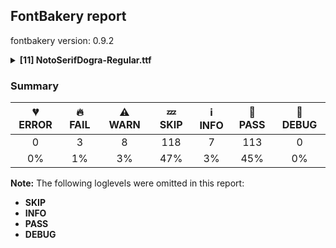 ## FontBakery report

fontbakery version: 0.9.2

<details><summary><b>[11] NotoSerifDogra-Regular.ttf</b></summary><div><details><summary>🔥 <b>FAIL:</b> Noto fonts must have an ARTICLE.en_us.html file (<a href="https://font-bakery.readthedocs.io/en/stable/fontbakery/profiles/googlefonts.html#com.google.fonts/check/description/noto_has_article">com.google.fonts/check/description/noto_has_article</a>)</summary><div>


* 🔥 **FAIL** This is a Noto font but it lacks an ARTICLE.en_us.html file [code: missing-article]
</div></details><details><summary>🔥 <b>FAIL:</b> Space and non-breaking space have the same width? (<a href="https://font-bakery.readthedocs.io/en/stable/fontbakery/profiles/universal.html#com.google.fonts/check/whitespace_widths">com.google.fonts/check/whitespace_widths</a>)</summary><div>


* 🔥 **FAIL** Space and non-breaking space have differing width: The space glyph named space is 260 font units wide, non-breaking space named (uni00A0) is 240 font units wide, and both should be positive and the same. GlyphsApp has "Sidebearing arithmetic" (https://glyphsapp.com/tutorials/spacing) which allows you to set the non-breaking space width to always equal the space width. [code: different-widths]
</div></details><details><summary>🔥 <b>FAIL:</b> Check that texts shape as per expectation (<a href="https://font-bakery.readthedocs.io/en/stable/fontbakery/profiles/<Section: Shaping Checks>.html#com.google.fonts/check/shaping/regression">com.google.fonts/check/shaping/regression</a>)</summary><div>


* 🔥 **FAIL** qa/shaping_tests/dogra.json: Expected and actual shaping not matching
<div class="shaping">


<style type="text/css">
    @font-face {font-family: "TestFont"; src: url(../../fonts/NotoSerifDogra/googlefonts/ttf/NotoSerifDogra-Regular.ttf);}
    .tf { font-family: "TestFont"; }
    .shaping pre { font-size: 1.2rem; }
    .shaping li {
        font-size: 1.2rem;
        border-top: 1px solid #ddd;
        padding: 12px;
        margin-top: 12px;
    }
    .shaping-svg {
        height: 100px;
        margin: 10px;
        transform: matrix(1, 0, 0, -1, 0, 0);
    }
</style>

<h4>qa/shaping_tests/dogra.json: Expected and actual shaping not matching</h4>


</div>
<div class="shaping">

<li>Shaping did not match: <span class="tf">𑠊𑠹𑠨𑠭 𑠙𑠹𑠤𑠭 𑠑𑠹𑠓𑠭 𑠩𑠹𑠔𑠭 𑠧𑠹𑠤𑠭</span> (#9)</li>


<pre>Expected: matraI.alt.dogra=0+284|KaSsa.dogra=0+563|space=4+240|matraI.dogra=5+284|TaRa.dogra=5+546|space=9+240|matraI.dogra=10+284|JaNya.dogra=10+774|space=14+240|matraI.dogra=15+284|SaTta.dogra=15+601|space=19+240|matraI.dogra=20+284|ShaRa.dogra=20+822</pre>



<pre>Got     : matraI.alt.dogra=0+284|KaSsa.dogra=0+563|space=4+260|matraI.dogra=5+284|TaRa.dogra=5+546|space=9+260|matraI.dogra=10+284|JaNya.dogra=10+774|space=14+260|matraI.dogra=15+284|SaTta.dogra=15+601|space=19+260|matraI.dogra=20+284|ShaRa.dogra=20+822</pre>


Got: <svg class="shaping-svg" xmlns="http://www.w3.org/2000/svg" viewBox="0 0 5766 2494" transform="matrix(1 0 0 -1 0 0)">
<path d="M172.0,-4.0L103.0,30.0L103.0,677.0Q103.0,754.0 148.0,795.0Q193.0,836.0 260.0,836.0Q313.0,836.0 348.5,813.0Q384.0,790.0 406.5,753.0Q429.0,716.0 441.0,673.0L405.0,658.0Q384.0,712.0 354.0,740.5Q324.0,769.0 280.0,769.0Q238.0,769.0 209.5,741.5Q181.0,714.0 181.0,658.0L181.0,-4.0L172.0,-4.0Z" transform="translate(0, 864)"/>
<path d="M504.0,-55.0Q486.0,-23.0 470.0,6.0Q454.0,35.0 436.0,61.0Q405.0,42.0 363.0,31.0Q321.0,20.0 268.0,20.0Q229.0,20.0 189.5,31.5Q150.0,43.0 117.5,63.0Q85.0,83.0 65.0,109.0Q45.0,135.0 45.0,163.0Q45.0,208.0 80.0,234.5Q115.0,261.0 179.0,261.0Q233.0,261.0 278.0,244.5Q323.0,228.0 358.0,203.5Q393.0,179.0 416.0,156.0Q422.0,167.0 424.5,179.5Q427.0,192.0 427.0,205.0Q427.0,240.0 398.0,263.5Q369.0,287.0 288.0,302.0L243.0,310.0Q158.0,326.0 110.0,369.0Q62.0,412.0 62.0,479.0Q62.0,525.0 87.5,560.5Q113.0,596.0 160.0,617.0Q207.0,638.0 271.0,638.0Q314.0,638.0 353.5,625.0Q393.0,612.0 424.0,590.5Q455.0,569.0 473.0,544.0Q491.0,519.0 491.0,494.0Q491.0,449.0 453.0,424.0Q415.0,399.0 353.0,399.0Q296.0,399.0 240.5,422.5Q185.0,446.0 145.0,484.0Q141.0,472.0 141.0,456.0Q141.0,416.0 166.0,394.5Q191.0,373.0 245.0,362.0L298.0,352.0Q411.0,331.0 459.0,285.5Q507.0,240.0 507.0,182.0Q507.0,131.0 472.0,91.0Q515.0,38.0 552.0,-27.0L504.0,-55.0ZM311.0,462.0Q358.0,462.0 384.5,476.0Q411.0,490.0 411.0,518.0Q411.0,542.0 387.0,558.0Q363.0,574.0 313.0,574.0Q267.0,574.0 228.5,560.0Q190.0,546.0 167.0,520.0Q193.0,494.0 229.5,478.0Q266.0,462.0 311.0,462.0ZM228.0,83.0Q286.0,83.0 325.0,93.5Q364.0,104.0 387.0,122.0Q351.0,154.0 309.5,174.5Q268.0,195.0 211.0,195.0Q170.0,195.0 147.5,179.5Q125.0,164.0 125.0,139.0Q125.0,83.0 228.0,83.0Z" transform="translate(284, 864)"/>
<path d="" transform="translate(847, 864)"/>
<path d="M172.0,-4.0L103.0,30.0L103.0,558.0L47.0,558.0L15.0,616.0L15.0,625.0L103.0,625.0L103.0,670.0Q103.0,748.0 152.5,791.0Q202.0,834.0 278.0,834.0Q331.0,834.0 369.0,813.5Q407.0,793.0 432.5,758.0Q458.0,723.0 472.5,680.5Q487.0,638.0 493.0,594.0L443.0,585.0Q438.0,634.0 422.0,675.5Q406.0,717.0 376.0,742.5Q346.0,768.0 300.0,768.0Q251.0,768.0 216.0,739.5Q181.0,711.0 181.0,652.0L181.0,625.0L382.0,625.0L414.0,567.0L415.0,558.0L181.0,558.0L181.0,-4.0L172.0,-4.0Z" transform="translate(1107, 864)"/>
<path d="M333.0,-145.0L194.0,25.0Q116.0,30.0 75.5,57.0Q35.0,84.0 35.0,122.0Q35.0,148.0 51.0,163.0Q67.0,178.0 95.0,178.0Q123.0,178.0 149.0,158.5Q175.0,139.0 210.0,94.0L212.0,94.0Q305.0,94.0 350.5,129.5Q396.0,165.0 396.0,222.0Q396.0,263.0 363.5,288.0Q331.0,313.0 268.0,313.0L141.0,313.0L118.0,380.0L158.0,380.0Q230.0,380.0 279.0,395.5Q328.0,411.0 356.0,449.5Q384.0,488.0 391.0,558.0L57.0,558.0L25.0,616.0L25.0,625.0L489.0,625.0L521.0,567.0L521.0,558.0L475.0,558.0Q467.0,473.0 438.5,422.0Q410.0,371.0 360.0,344.0Q388.0,332.0 414.5,310.0Q441.0,288.0 459.0,258.0Q477.0,228.0 477.0,191.0Q477.0,119.0 420.5,76.0Q364.0,33.0 266.0,25.0L386.0,-99.0L333.0,-145.0Z" transform="translate(1391, 864)"/>
<path d="" transform="translate(1937, 864)"/>
<path d="M172.0,-4.0L103.0,30.0L103.0,558.0L47.0,558.0L15.0,616.0L15.0,625.0L103.0,625.0L103.0,670.0Q103.0,748.0 152.5,791.0Q202.0,834.0 278.0,834.0Q331.0,834.0 369.0,813.5Q407.0,793.0 432.5,758.0Q458.0,723.0 472.5,680.5Q487.0,638.0 493.0,594.0L443.0,585.0Q438.0,634.0 422.0,675.5Q406.0,717.0 376.0,742.5Q346.0,768.0 300.0,768.0Q251.0,768.0 216.0,739.5Q181.0,711.0 181.0,652.0L181.0,625.0L382.0,625.0L414.0,567.0L415.0,558.0L181.0,558.0L181.0,-4.0L172.0,-4.0Z" transform="translate(2197, 864)"/>
<path d="M284.0,24.0Q247.0,24.0 208.0,41.5Q169.0,59.0 136.0,89.5Q103.0,120.0 83.0,160.5Q63.0,201.0 63.0,246.0Q63.0,328.0 119.5,368.5Q176.0,409.0 270.0,409.0L352.0,409.0L352.0,558.0L57.0,558.0L25.0,616.0L25.0,625.0L717.0,625.0L749.0,567.0L749.0,558.0L430.0,558.0L430.0,408.0L485.0,407.0Q533.0,406.0 575.0,388.0Q617.0,370.0 649.0,339.5Q681.0,309.0 699.5,271.0Q718.0,233.0 718.0,194.0Q718.0,115.0 671.5,69.5Q625.0,24.0 548.0,24.0Q506.0,24.0 471.0,41.0Q436.0,58.0 410.0,82.0Q393.0,54.0 361.5,39.0Q330.0,24.0 284.0,24.0ZM255.0,88.0Q304.0,88.0 328.0,116.5Q352.0,145.0 352.0,190.0L352.0,342.0L300.0,342.0Q220.0,342.0 181.5,305.5Q143.0,269.0 143.0,206.0Q143.0,148.0 176.0,118.0Q209.0,88.0 255.0,88.0ZM513.0,88.0Q569.0,88.0 603.0,123.0Q637.0,158.0 637.0,228.0Q637.0,281.0 607.5,311.0Q578.0,341.0 516.0,341.0L430.0,341.0L430.0,164.0Q430.0,154.0 429.0,144.5Q428.0,135.0 426.0,126.0Q444.0,108.0 466.0,98.0Q488.0,88.0 513.0,88.0Z" transform="translate(2481, 864)"/>
<path d="" transform="translate(3255, 864)"/>
<path d="M172.0,-4.0L103.0,30.0L103.0,558.0L47.0,558.0L15.0,616.0L15.0,625.0L103.0,625.0L103.0,670.0Q103.0,748.0 152.5,791.0Q202.0,834.0 278.0,834.0Q331.0,834.0 369.0,813.5Q407.0,793.0 432.5,758.0Q458.0,723.0 472.5,680.5Q487.0,638.0 493.0,594.0L443.0,585.0Q438.0,634.0 422.0,675.5Q406.0,717.0 376.0,742.5Q346.0,768.0 300.0,768.0Q251.0,768.0 216.0,739.5Q181.0,711.0 181.0,652.0L181.0,625.0L382.0,625.0L414.0,567.0L415.0,558.0L181.0,558.0L181.0,-4.0L172.0,-4.0Z" transform="translate(3515, 864)"/>
<path d="M437.0,-87.0Q391.0,-87.0 347.5,-65.0Q304.0,-43.0 276.0,-6.5Q248.0,30.0 248.0,71.0Q248.0,101.0 260.0,123.5Q272.0,146.0 295.5,168.5Q319.0,191.0 353.0,221.0L390.0,253.0Q428.0,286.0 443.0,312.0Q458.0,338.0 458.0,372.0Q458.0,402.0 442.0,422.0Q426.0,442.0 394.0,442.0Q351.0,442.0 316.0,412.0Q281.0,382.0 237.0,313.0L214.0,277.0Q210.0,222.0 192.0,188.5Q174.0,155.0 142.0,155.0Q117.0,155.0 98.0,170.5Q79.0,186.0 79.0,206.0Q79.0,220.0 91.0,240.0L150.0,332.0Q151.0,340.0 151.5,348.5Q152.0,357.0 152.0,366.0Q152.0,428.0 123.0,478.5Q94.0,529.0 42.0,559.0L9.0,616.0L9.0,625.0L544.0,625.0L576.0,567.0L576.0,558.0L126.0,558.0Q152.0,530.0 171.0,490.0Q190.0,450.0 200.0,407.0Q241.0,463.0 277.0,484.5Q313.0,506.0 358.0,506.0Q392.0,506.0 423.5,490.5Q455.0,475.0 480.5,450.0Q506.0,425.0 521.0,395.5Q536.0,366.0 536.0,337.0Q536.0,294.0 515.0,265.0Q494.0,236.0 447.0,194.0L416.0,166.0Q381.0,135.0 361.5,114.5Q342.0,94.0 334.0,78.0Q326.0,62.0 326.0,42.0Q326.0,-23.0 405.0,-23.0Q446.0,-23.0 477.0,-6.5Q508.0,10.0 538.0,41.0L586.0,-18.0Q563.0,-49.0 527.5,-68.0Q492.0,-87.0 437.0,-87.0Z" transform="translate(3799, 864)"/>
<path d="" transform="translate(4400, 864)"/>
<path d="M172.0,-4.0L103.0,30.0L103.0,558.0L47.0,558.0L15.0,616.0L15.0,625.0L103.0,625.0L103.0,670.0Q103.0,748.0 152.5,791.0Q202.0,834.0 278.0,834.0Q331.0,834.0 369.0,813.5Q407.0,793.0 432.5,758.0Q458.0,723.0 472.5,680.5Q487.0,638.0 493.0,594.0L443.0,585.0Q438.0,634.0 422.0,675.5Q406.0,717.0 376.0,742.5Q346.0,768.0 300.0,768.0Q251.0,768.0 216.0,739.5Q181.0,711.0 181.0,652.0L181.0,625.0L382.0,625.0L414.0,567.0L415.0,558.0L181.0,558.0L181.0,-4.0L172.0,-4.0Z" transform="translate(4660, 864)"/>
<path d="M359.0,-16.0L201.0,167.0Q182.0,161.0 160.0,161.0Q120.0,161.0 92.0,186.0Q64.0,211.0 64.0,242.0Q64.0,267.0 78.5,281.5Q93.0,296.0 117.0,296.0Q136.0,296.0 154.0,286.0Q172.0,276.0 197.0,252.0Q233.0,266.0 258.5,286.5Q284.0,307.0 300.0,332.0Q209.0,349.0 151.0,389.5Q93.0,430.0 93.0,504.0Q93.0,535.0 103.0,558.0L56.0,558.0L25.0,616.0L25.0,625.0L765.0,625.0L797.0,567.0L797.0,558.0L733.0,558.0L733.0,436.0Q733.0,376.0 720.0,339.0Q707.0,302.0 680.0,276.0Q653.0,250.0 612.0,223.0L764.0,33.0L716.0,-5.0L555.0,215.0Q536.0,241.0 526.0,259.5Q516.0,278.0 516.0,297.0Q516.0,316.0 528.5,327.5Q541.0,339.0 566.0,351.0L651.0,393.0Q653.0,404.0 654.0,418.0Q655.0,432.0 655.0,448.0L655.0,558.0L406.0,558.0Q414.0,516.0 414.0,469.0L414.0,458.0Q414.0,363.0 379.0,298.0Q344.0,233.0 252.0,188.0L405.0,27.0L359.0,-16.0ZM321.0,375.0Q334.0,413.0 334.0,464.0L334.0,475.0Q334.0,497.0 332.5,518.0Q331.0,539.0 327.0,558.0L190.0,558.0Q183.0,547.0 178.0,531.5Q173.0,516.0 173.0,499.0L173.0,489.0Q173.0,446.0 208.5,417.5Q244.0,389.0 321.0,375.0Z" transform="translate(4944, 864)"/>
</svg>
 Expected: <svg class="shaping-svg" xmlns="http://www.w3.org/2000/svg" viewBox="0 0 5686 2494" transform="matrix(1 0 0 -1 0 0)">
<path d="M172.0,-4.0L103.0,30.0L103.0,677.0Q103.0,754.0 148.0,795.0Q193.0,836.0 260.0,836.0Q313.0,836.0 348.5,813.0Q384.0,790.0 406.5,753.0Q429.0,716.0 441.0,673.0L405.0,658.0Q384.0,712.0 354.0,740.5Q324.0,769.0 280.0,769.0Q238.0,769.0 209.5,741.5Q181.0,714.0 181.0,658.0L181.0,-4.0L172.0,-4.0Z" transform="translate(0, 864)"/>
<path d="M504.0,-55.0Q486.0,-23.0 470.0,6.0Q454.0,35.0 436.0,61.0Q405.0,42.0 363.0,31.0Q321.0,20.0 268.0,20.0Q229.0,20.0 189.5,31.5Q150.0,43.0 117.5,63.0Q85.0,83.0 65.0,109.0Q45.0,135.0 45.0,163.0Q45.0,208.0 80.0,234.5Q115.0,261.0 179.0,261.0Q233.0,261.0 278.0,244.5Q323.0,228.0 358.0,203.5Q393.0,179.0 416.0,156.0Q422.0,167.0 424.5,179.5Q427.0,192.0 427.0,205.0Q427.0,240.0 398.0,263.5Q369.0,287.0 288.0,302.0L243.0,310.0Q158.0,326.0 110.0,369.0Q62.0,412.0 62.0,479.0Q62.0,525.0 87.5,560.5Q113.0,596.0 160.0,617.0Q207.0,638.0 271.0,638.0Q314.0,638.0 353.5,625.0Q393.0,612.0 424.0,590.5Q455.0,569.0 473.0,544.0Q491.0,519.0 491.0,494.0Q491.0,449.0 453.0,424.0Q415.0,399.0 353.0,399.0Q296.0,399.0 240.5,422.5Q185.0,446.0 145.0,484.0Q141.0,472.0 141.0,456.0Q141.0,416.0 166.0,394.5Q191.0,373.0 245.0,362.0L298.0,352.0Q411.0,331.0 459.0,285.5Q507.0,240.0 507.0,182.0Q507.0,131.0 472.0,91.0Q515.0,38.0 552.0,-27.0L504.0,-55.0ZM311.0,462.0Q358.0,462.0 384.5,476.0Q411.0,490.0 411.0,518.0Q411.0,542.0 387.0,558.0Q363.0,574.0 313.0,574.0Q267.0,574.0 228.5,560.0Q190.0,546.0 167.0,520.0Q193.0,494.0 229.5,478.0Q266.0,462.0 311.0,462.0ZM228.0,83.0Q286.0,83.0 325.0,93.5Q364.0,104.0 387.0,122.0Q351.0,154.0 309.5,174.5Q268.0,195.0 211.0,195.0Q170.0,195.0 147.5,179.5Q125.0,164.0 125.0,139.0Q125.0,83.0 228.0,83.0Z" transform="translate(284, 864)"/>
<path d="" transform="translate(847, 864)"/>
<path d="M172.0,-4.0L103.0,30.0L103.0,558.0L47.0,558.0L15.0,616.0L15.0,625.0L103.0,625.0L103.0,670.0Q103.0,748.0 152.5,791.0Q202.0,834.0 278.0,834.0Q331.0,834.0 369.0,813.5Q407.0,793.0 432.5,758.0Q458.0,723.0 472.5,680.5Q487.0,638.0 493.0,594.0L443.0,585.0Q438.0,634.0 422.0,675.5Q406.0,717.0 376.0,742.5Q346.0,768.0 300.0,768.0Q251.0,768.0 216.0,739.5Q181.0,711.0 181.0,652.0L181.0,625.0L382.0,625.0L414.0,567.0L415.0,558.0L181.0,558.0L181.0,-4.0L172.0,-4.0Z" transform="translate(1087, 864)"/>
<path d="M333.0,-145.0L194.0,25.0Q116.0,30.0 75.5,57.0Q35.0,84.0 35.0,122.0Q35.0,148.0 51.0,163.0Q67.0,178.0 95.0,178.0Q123.0,178.0 149.0,158.5Q175.0,139.0 210.0,94.0L212.0,94.0Q305.0,94.0 350.5,129.5Q396.0,165.0 396.0,222.0Q396.0,263.0 363.5,288.0Q331.0,313.0 268.0,313.0L141.0,313.0L118.0,380.0L158.0,380.0Q230.0,380.0 279.0,395.5Q328.0,411.0 356.0,449.5Q384.0,488.0 391.0,558.0L57.0,558.0L25.0,616.0L25.0,625.0L489.0,625.0L521.0,567.0L521.0,558.0L475.0,558.0Q467.0,473.0 438.5,422.0Q410.0,371.0 360.0,344.0Q388.0,332.0 414.5,310.0Q441.0,288.0 459.0,258.0Q477.0,228.0 477.0,191.0Q477.0,119.0 420.5,76.0Q364.0,33.0 266.0,25.0L386.0,-99.0L333.0,-145.0Z" transform="translate(1371, 864)"/>
<path d="" transform="translate(1917, 864)"/>
<path d="M172.0,-4.0L103.0,30.0L103.0,558.0L47.0,558.0L15.0,616.0L15.0,625.0L103.0,625.0L103.0,670.0Q103.0,748.0 152.5,791.0Q202.0,834.0 278.0,834.0Q331.0,834.0 369.0,813.5Q407.0,793.0 432.5,758.0Q458.0,723.0 472.5,680.5Q487.0,638.0 493.0,594.0L443.0,585.0Q438.0,634.0 422.0,675.5Q406.0,717.0 376.0,742.5Q346.0,768.0 300.0,768.0Q251.0,768.0 216.0,739.5Q181.0,711.0 181.0,652.0L181.0,625.0L382.0,625.0L414.0,567.0L415.0,558.0L181.0,558.0L181.0,-4.0L172.0,-4.0Z" transform="translate(2157, 864)"/>
<path d="M284.0,24.0Q247.0,24.0 208.0,41.5Q169.0,59.0 136.0,89.5Q103.0,120.0 83.0,160.5Q63.0,201.0 63.0,246.0Q63.0,328.0 119.5,368.5Q176.0,409.0 270.0,409.0L352.0,409.0L352.0,558.0L57.0,558.0L25.0,616.0L25.0,625.0L717.0,625.0L749.0,567.0L749.0,558.0L430.0,558.0L430.0,408.0L485.0,407.0Q533.0,406.0 575.0,388.0Q617.0,370.0 649.0,339.5Q681.0,309.0 699.5,271.0Q718.0,233.0 718.0,194.0Q718.0,115.0 671.5,69.5Q625.0,24.0 548.0,24.0Q506.0,24.0 471.0,41.0Q436.0,58.0 410.0,82.0Q393.0,54.0 361.5,39.0Q330.0,24.0 284.0,24.0ZM255.0,88.0Q304.0,88.0 328.0,116.5Q352.0,145.0 352.0,190.0L352.0,342.0L300.0,342.0Q220.0,342.0 181.5,305.5Q143.0,269.0 143.0,206.0Q143.0,148.0 176.0,118.0Q209.0,88.0 255.0,88.0ZM513.0,88.0Q569.0,88.0 603.0,123.0Q637.0,158.0 637.0,228.0Q637.0,281.0 607.5,311.0Q578.0,341.0 516.0,341.0L430.0,341.0L430.0,164.0Q430.0,154.0 429.0,144.5Q428.0,135.0 426.0,126.0Q444.0,108.0 466.0,98.0Q488.0,88.0 513.0,88.0Z" transform="translate(2441, 864)"/>
<path d="" transform="translate(3215, 864)"/>
<path d="M172.0,-4.0L103.0,30.0L103.0,558.0L47.0,558.0L15.0,616.0L15.0,625.0L103.0,625.0L103.0,670.0Q103.0,748.0 152.5,791.0Q202.0,834.0 278.0,834.0Q331.0,834.0 369.0,813.5Q407.0,793.0 432.5,758.0Q458.0,723.0 472.5,680.5Q487.0,638.0 493.0,594.0L443.0,585.0Q438.0,634.0 422.0,675.5Q406.0,717.0 376.0,742.5Q346.0,768.0 300.0,768.0Q251.0,768.0 216.0,739.5Q181.0,711.0 181.0,652.0L181.0,625.0L382.0,625.0L414.0,567.0L415.0,558.0L181.0,558.0L181.0,-4.0L172.0,-4.0Z" transform="translate(3455, 864)"/>
<path d="M437.0,-87.0Q391.0,-87.0 347.5,-65.0Q304.0,-43.0 276.0,-6.5Q248.0,30.0 248.0,71.0Q248.0,101.0 260.0,123.5Q272.0,146.0 295.5,168.5Q319.0,191.0 353.0,221.0L390.0,253.0Q428.0,286.0 443.0,312.0Q458.0,338.0 458.0,372.0Q458.0,402.0 442.0,422.0Q426.0,442.0 394.0,442.0Q351.0,442.0 316.0,412.0Q281.0,382.0 237.0,313.0L214.0,277.0Q210.0,222.0 192.0,188.5Q174.0,155.0 142.0,155.0Q117.0,155.0 98.0,170.5Q79.0,186.0 79.0,206.0Q79.0,220.0 91.0,240.0L150.0,332.0Q151.0,340.0 151.5,348.5Q152.0,357.0 152.0,366.0Q152.0,428.0 123.0,478.5Q94.0,529.0 42.0,559.0L9.0,616.0L9.0,625.0L544.0,625.0L576.0,567.0L576.0,558.0L126.0,558.0Q152.0,530.0 171.0,490.0Q190.0,450.0 200.0,407.0Q241.0,463.0 277.0,484.5Q313.0,506.0 358.0,506.0Q392.0,506.0 423.5,490.5Q455.0,475.0 480.5,450.0Q506.0,425.0 521.0,395.5Q536.0,366.0 536.0,337.0Q536.0,294.0 515.0,265.0Q494.0,236.0 447.0,194.0L416.0,166.0Q381.0,135.0 361.5,114.5Q342.0,94.0 334.0,78.0Q326.0,62.0 326.0,42.0Q326.0,-23.0 405.0,-23.0Q446.0,-23.0 477.0,-6.5Q508.0,10.0 538.0,41.0L586.0,-18.0Q563.0,-49.0 527.5,-68.0Q492.0,-87.0 437.0,-87.0Z" transform="translate(3739, 864)"/>
<path d="" transform="translate(4340, 864)"/>
<path d="M172.0,-4.0L103.0,30.0L103.0,558.0L47.0,558.0L15.0,616.0L15.0,625.0L103.0,625.0L103.0,670.0Q103.0,748.0 152.5,791.0Q202.0,834.0 278.0,834.0Q331.0,834.0 369.0,813.5Q407.0,793.0 432.5,758.0Q458.0,723.0 472.5,680.5Q487.0,638.0 493.0,594.0L443.0,585.0Q438.0,634.0 422.0,675.5Q406.0,717.0 376.0,742.5Q346.0,768.0 300.0,768.0Q251.0,768.0 216.0,739.5Q181.0,711.0 181.0,652.0L181.0,625.0L382.0,625.0L414.0,567.0L415.0,558.0L181.0,558.0L181.0,-4.0L172.0,-4.0Z" transform="translate(4580, 864)"/>
<path d="M359.0,-16.0L201.0,167.0Q182.0,161.0 160.0,161.0Q120.0,161.0 92.0,186.0Q64.0,211.0 64.0,242.0Q64.0,267.0 78.5,281.5Q93.0,296.0 117.0,296.0Q136.0,296.0 154.0,286.0Q172.0,276.0 197.0,252.0Q233.0,266.0 258.5,286.5Q284.0,307.0 300.0,332.0Q209.0,349.0 151.0,389.5Q93.0,430.0 93.0,504.0Q93.0,535.0 103.0,558.0L56.0,558.0L25.0,616.0L25.0,625.0L765.0,625.0L797.0,567.0L797.0,558.0L733.0,558.0L733.0,436.0Q733.0,376.0 720.0,339.0Q707.0,302.0 680.0,276.0Q653.0,250.0 612.0,223.0L764.0,33.0L716.0,-5.0L555.0,215.0Q536.0,241.0 526.0,259.5Q516.0,278.0 516.0,297.0Q516.0,316.0 528.5,327.5Q541.0,339.0 566.0,351.0L651.0,393.0Q653.0,404.0 654.0,418.0Q655.0,432.0 655.0,448.0L655.0,558.0L406.0,558.0Q414.0,516.0 414.0,469.0L414.0,458.0Q414.0,363.0 379.0,298.0Q344.0,233.0 252.0,188.0L405.0,27.0L359.0,-16.0ZM321.0,375.0Q334.0,413.0 334.0,464.0L334.0,475.0Q334.0,497.0 332.5,518.0Q331.0,539.0 327.0,558.0L190.0,558.0Q183.0,547.0 178.0,531.5Q173.0,516.0 173.0,499.0L173.0,489.0Q173.0,446.0 208.5,417.5Q244.0,389.0 321.0,375.0Z" transform="translate(4864, 864)"/>
</svg>


</div> [code: shaping-regression]
</div></details><details><summary>⚠ <b>WARN:</b> Check for codepoints not covered by METADATA subsets. (<a href="https://font-bakery.readthedocs.io/en/stable/fontbakery/profiles/googlefonts.html#com.google.fonts/check/metadata/unreachable_subsetting">com.google.fonts/check/metadata/unreachable_subsetting</a>)</summary><div>


* ⚠ **WARN** The following codepoints supported by the font are not covered by
    any subsets defined in the font's metadata file, and will never
    be served. You can solve this by either manually adding additional
    subset declarations to METADATA.pb, or by editing the glyphset
    definitions.

 * U+02C7 CARON: try adding one of: tifinagh, canadian-aboriginal, yi
 * U+02C9 MODIFIER LETTER MACRON: not included in any glyphset definition
 * U+02D8 BREVE: try adding one of: canadian-aboriginal, yi
 * U+02D9 DOT ABOVE: try adding one of: canadian-aboriginal, yi
 * U+02DB OGONEK: try adding one of: canadian-aboriginal, yi
 * U+02DD DOUBLE ACUTE ACCENT: not included in any glyphset definition
 * U+0302 COMBINING CIRCUMFLEX ACCENT: try adding one of: tifinagh, coptic, math, cherokee
 * U+0306 COMBINING BREVE: try adding one of: old-permic, tifinagh
 * U+0307 COMBINING DOT ABOVE: try adding one of: canadian-aboriginal, coptic, tai-le, old-permic, math, tifinagh, malayalam, syriac
 * U+030A COMBINING RING ABOVE: try adding syriac
 * U+030B COMBINING DOUBLE ACUTE ACCENT: try adding one of: osage, cherokee
 * U+030C COMBINING CARON: try adding one of: tai-le, cherokee
 * U+0312 COMBINING TURNED COMMA ABOVE: not included in any glyphset definition
 * U+0326 COMBINING COMMA BELOW: not included in any glyphset definition
 * U+0327 COMBINING CEDILLA: not included in any glyphset definition
 * U+0328 COMBINING OGONEK: not included in any glyphset definition

Or you can add the above codepoints to one of the subsets supported by the font: `dogra`, `latin`, `latin-ext` [code: unreachable-subsetting]
</div></details><details><summary>⚠ <b>WARN:</b> Ensure fonts have ScriptLangTags declared on the 'meta' table. (<a href="https://font-bakery.readthedocs.io/en/stable/fontbakery/profiles/googlefonts.html#com.google.fonts/check/meta/script_lang_tags">com.google.fonts/check/meta/script_lang_tags</a>)</summary><div>


* ⚠ **WARN** This font file does not have a 'meta' table. [code: lacks-meta-table]
</div></details><details><summary>⚠ <b>WARN:</b> Check font contains no unreachable glyphs (<a href="https://font-bakery.readthedocs.io/en/stable/fontbakery/profiles/universal.html#com.google.fonts/check/unreachable_glyphs">com.google.fonts/check/unreachable_glyphs</a>)</summary><div>


* ⚠ **WARN** The following glyphs could not be reached by codepoint or substitution rules:

	- Avagraha.dogra

	- Eight.dogra

	- Five.dogra

	- Four.dogra

	- Nine.dogra

	- One.dogra

	- Seven.dogra

	- Six.dogra

	- Three.dogra

	- Two.dogra

	- Zero.dogra

	- vowelL.dogra

	- vowelLl.dogra

	- vowelR.dogra

	- vowelRr.dogra
 [code: unreachable-glyphs]
</div></details><details><summary>⚠ <b>WARN:</b> Check if each glyph has the recommended amount of contours. (<a href="https://font-bakery.readthedocs.io/en/stable/fontbakery/profiles/universal.html#com.google.fonts/check/contour_count">com.google.fonts/check/contour_count</a>)</summary><div>


* ⚠ **WARN** This check inspects the glyph outlines and detects the total number of contours in each of them. The expected values are infered from the typical ammounts of contours observed in a large collection of reference font families. The divergences listed below may simply indicate a significantly different design on some of your glyphs. On the other hand, some of these may flag actual bugs in the font such as glyphs mapped to an incorrect codepoint. Please consider reviewing the design and codepoint assignment of these to make sure they are correct.

The following glyphs do not have the recommended number of contours:

	- Glyph name: aogonek	Contours detected: 3	Expected: 2

	- Glyph name: Uogonek	Contours detected: 2	Expected: 1

	- Glyph name: uogonek	Contours detected: 2	Expected: 1

	- Glyph name: Uogonek	Contours detected: 2	Expected: 1

	- Glyph name: aogonek	Contours detected: 3	Expected: 2

	- Glyph name: uogonek	Contours detected: 2	Expected: 1
 [code: contour-count]
</div></details><details><summary>⚠ <b>WARN:</b> Check math signs have the same width. (<a href="https://font-bakery.readthedocs.io/en/stable/fontbakery/profiles/universal.html#com.google.fonts/check/math_signs_width">com.google.fonts/check/math_signs_width</a>)</summary><div>


* ⚠ **WARN** The most common width is 559 among a set of 6 math glyphs.
The following math glyphs have a different width, though:

Width = 310:
minus
 [code: width-outliers]
</div></details><details><summary>⚠ <b>WARN:</b> Are there any misaligned on-curve points? (<a href="https://font-bakery.readthedocs.io/en/stable/fontbakery/profiles/<Section: Outline Correctness Checks>.html#com.google.fonts/check/outline_alignment_miss">com.google.fonts/check/outline_alignment_miss</a>)</summary><div>


* ⚠ **WARN** The following glyphs have on-curve points which have potentially incorrect y coordinates:

	* comma (U+002C): X=114.0,Y=1.0 (should be at baseline 0?)

	* three (U+0033): X=334.5,Y=1.0 (should be at baseline 0?)

	* five (U+0035): X=395.5,Y=624.0 (should be at cap-height 625?)

	* nine (U+0039): X=139.0,Y=2.0 (should be at baseline 0?)

	* semicolon (U+003B): X=132.0,Y=1.0 (should be at baseline 0?)

	* G (U+0047): X=519.0,Y=1.5 (should be at baseline 0?)

	* P (U+0050): X=422.0,Y=625.5 (should be at cap-height 625?)

	* V (U+0056): X=192.0,Y=624.0 (should be at cap-height 625?)

	* V (U+0056): X=520.0,Y=623.0 (should be at cap-height 625?)

	* W (U+0057): X=201.0,Y=624.0 (should be at cap-height 625?)

	* W (U+0057): X=883.0,Y=623.0 (should be at cap-height 625?)

	* g (U+0067): X=161.0,Y=-0.5 (should be at baseline 0?)

	* q (U+0071): X=412.5,Y=0.5 (should be at baseline 0?)

	* cent (U+00A2): X=411.0,Y=626.0 (should be at cap-height 625?)

	* sterling (U+00A3): X=77.0,Y=1.0 (should be at baseline 0?)

	* section (U+00A7): X=101.0,Y=2.0 (should be at baseline 0?)

	* ordfeminine (U+00AA): X=83.0,Y=624.0 (should be at cap-height 625?)

	* atilde (U+00E3): X=409.0,Y=623.0 (should be at cap-height 625?)

	* aring (U+00E5): X=195.0,Y=624.0 (should be at cap-height 625?)

	* aring (U+00E5): X=365.0,Y=624.0 (should be at cap-height 625?)

	* ntilde (U+00F1): X=458.0,Y=623.0 (should be at cap-height 625?)

	* otilde (U+00F5): X=416.0,Y=623.0 (should be at cap-height 625?)

	* Gbreve (U+011E): X=519.0,Y=1.5 (should be at baseline 0?)

	* gbreve (U+011F): X=161.0,Y=-0.5 (should be at baseline 0?)

	* Gdotaccent (U+0120): X=519.0,Y=1.5 (should be at baseline 0?)

	* gdotaccent (U+0121): X=161.0,Y=-0.5 (should be at baseline 0?)

	* uni0122 (U+0122): X=519.0,Y=1.5 (should be at baseline 0?)

	* uni0123 (U+0123): X=161.0,Y=-0.5 (should be at baseline 0?)

	* uring (U+016F): X=219.0,Y=624.0 (should be at cap-height 625?)

	* uring (U+016F): X=389.0,Y=624.0 (should be at cap-height 625?)

	* Wcircumflex (U+0174): X=201.0,Y=624.0 (should be at cap-height 625?)

	* Wcircumflex (U+0174): X=883.0,Y=623.0 (should be at cap-height 625?)

	* ring (U+02DA): X=81.0,Y=624.0 (should be at cap-height 625?)

	* ring (U+02DA): X=251.0,Y=624.0 (should be at cap-height 625?)

	* tilde (U+02DC): X=349.0,Y=623.0 (should be at cap-height 625?)

	* tildecomb (U+0303): X=-187.0,Y=623.0 (should be at cap-height 625?)

	* uni030A (U+030A): X=-85.0,Y=624.0 (should be at cap-height 625?)

	* uni030A (U+030A): X=85.0,Y=624.0 (should be at cap-height 625?)

	* Wgrave (U+1E80): X=201.0,Y=624.0 (should be at cap-height 625?)

	* Wgrave (U+1E80): X=883.0,Y=623.0 (should be at cap-height 625?)

	* Wacute (U+1E82): X=201.0,Y=624.0 (should be at cap-height 625?)

	* Wacute (U+1E82): X=883.0,Y=623.0 (should be at cap-height 625?)

	* Wdieresis (U+1E84): X=201.0,Y=624.0 (should be at cap-height 625?)

	* Wdieresis (U+1E84): X=883.0,Y=623.0 (should be at cap-height 625?)

	* quoteright (U+2019): X=194.0,Y=627.0 (should be at cap-height 625?)

	* quotesinglbase (U+201A): X=114.0,Y=1.0 (should be at baseline 0?)

	* quotedblright (U+201D): X=394.0,Y=627.0 (should be at cap-height 625?)

	* quotedblright (U+201D): X=194.0,Y=627.0 (should be at cap-height 625?)

	* quotedblbase (U+201E): X=314.0,Y=1.0 (should be at baseline 0?)

	* quotedblbase (U+201E): X=114.0,Y=1.0 (should be at baseline 0?)

	* trademark (U+2122): X=56.0,Y=623.0 (should be at cap-height 625?)

	* trademark (U+2122): X=27.0,Y=623.0 (should be at cap-height 625?)

	* trademark (U+2122): X=325.0,Y=623.0 (should be at cap-height 625?)

	* trademark (U+2122): X=296.0,Y=623.0 (should be at cap-height 625?)

	* Ka.dogra (U+1180A): X=515.0,Y=-2.0 (should be at baseline 0?)

	* Dha.dogra (U+1181C): X=93.5,Y=624.0 (should be at cap-height 625?)

	* Dha.dogra (U+1181C): X=227.5,Y=623.0 (should be at cap-height 625?) [code: found-misalignments]
</div></details><details><summary>⚠ <b>WARN:</b> Do any segments have colinear vectors? (<a href="https://font-bakery.readthedocs.io/en/stable/fontbakery/profiles/<Section: Outline Correctness Checks>.html#com.google.fonts/check/outline_colinear_vectors">com.google.fonts/check/outline_colinear_vectors</a>)</summary><div>


* ⚠ **WARN** The following glyphs have colinear vectors:

	* Ba.dogra (U+11820): L<<326.0,385.0>--<242.0,353.0>> -> L<<242.0,353.0>--<239.0,352.0>>

	* Rra.dogra (U+1182B): L<<311.0,70.0>--<293.0,67.0>> -> L<<293.0,67.0>--<235.0,60.0>> [code: found-colinear-vectors]
</div></details><details><summary>⚠ <b>WARN:</b> Ensure soft_dotted characters lose their dot when combined with marks that replace the dot. (<a href="https://font-bakery.readthedocs.io/en/stable/fontbakery/profiles/<Section: Shaping Checks>.html#com.google.fonts/check/soft_dotted">com.google.fonts/check/soft_dotted</a>)</summary><div>


* ⚠ **WARN** The dot of soft dotted characters used in orthographies _must_ disappear in the following strings: į̀ į́ į̂ į̃ į̄ į̌

The dot of soft dotted characters _should_ disappear in other cases, for example: į̆ į̇ į̈ į̊ į̋ į̒ į̦̀ į̦́ į̦̂ į̦̃ į̦̄ į̦̆ į̦̇ į̦̈ į̦̊ į̦̋ į̦̌ į̦̒ į̧̀ į̧́

Your font fully covers the following languages that require the soft-dotted feature: Lithuanian (Latn, 2,357,094 speakers), Dutch (Latn, 31,709,104 speakers). 

Your font does *not* cover the following languages that require the soft-dotted feature: Igbo (Latn, 27,823,640 speakers), Aghem (Latn, 38,843 speakers), Basaa (Latn, 332,940 speakers), Navajo (Latn, 166,319 speakers), Ukrainian (Cyrl, 29,273,587 speakers), Belarusian (Cyrl, 10,064,517 speakers). [code: soft-dotted]
</div></details><br></div></details>

### Summary

| 💔 ERROR | 🔥 FAIL | ⚠ WARN | 💤 SKIP | ℹ INFO | 🍞 PASS | 🔎 DEBUG |
|:-----:|:----:|:----:|:----:|:----:|:----:|:----:|
| 0 | 3 | 8 | 118 | 7 | 113 | 0 |
| 0% | 1% | 3% | 47% | 3% | 45% | 0% |

**Note:** The following loglevels were omitted in this report:
* **SKIP**
* **INFO**
* **PASS**
* **DEBUG**
